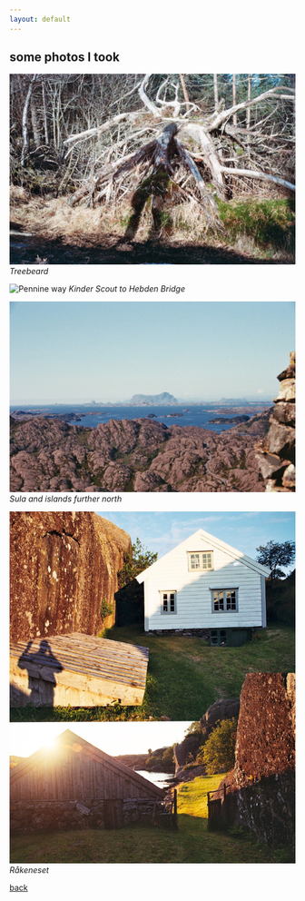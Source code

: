 ```yaml
---
layout: default
---
```


## some photos I took 

![tree shadow](./assets/img/tree_shaow.jpg)
*Treebeard*

![Pennine way](./assets/img/along_the_pennine_way.png)
*Kinder Scout to Hebden Bridge*

![Sula](./assets/img/hardbakke.jpg)
*Sula and islands further north*

![Råkeneset](./assets/img/hardbakke.png)
*Råkeneset*

<!-- ![cam ely](./assets/img/cam_ely.jpg)
*Endless coloured ways* -->

[back](./)
